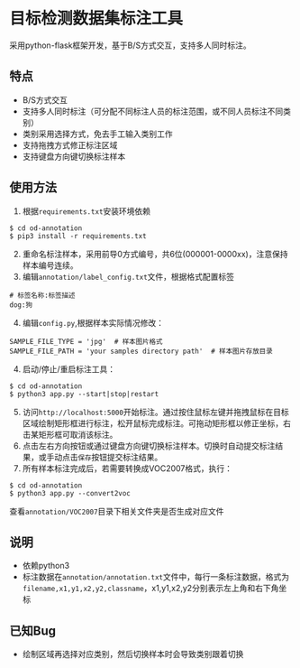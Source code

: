# 目标检测数据集标注工具

采用python-flask框架开发，基于B/S方式交互，支持多人同时标注。

## 特点
* B/S方式交互
* 支持多人同时标注（可分配不同标注人员的标注范围，或不同人员标注不同类别）
* 类别采用选择方式，免去手工输入类别工作
* 支持拖拽方式修正标注区域
* 支持键盘方向键切换标注样本


## 使用方法
1. 根据`requirements.txt`安装环境依赖
```buildoutcfg
$ cd od-annotation
$ pip3 install -r requirements.txt
```
2. 重命名标注样本，采用前导0方式编号，共6位(000001-0000xx)，注意保持样本编号连续。
3. 编辑`annotation/label_config.txt`文件，根据格式配置标签
```buildoutcfg
# 标签名称:标签描述
dog:狗
```
4. 编辑`config.py`,根据样本实际情况修改：
```buildoutcfg
SAMPLE_FILE_TYPE = 'jpg'  # 样本图片格式
SAMPLE_FILE_PATH = 'your samples directory path'  # 样本图片存放目录
```
4. 启动/停止/重启标注工具：
```buildoutcfg
$ cd od-annotation
$ python3 app.py --start|stop|restart
```
5. 访问`http://localhost:5000`开始标注。通过按住鼠标左键并拖拽鼠标在目标区域绘制矩形框进行标注，松开鼠标完成标注。可拖动矩形框以修正坐标，右击某矩形框可取消该标注。
6. 点击左右方向按钮或通过键盘方向键切换标注样本。切换时自动提交标注结果，或手动点击`保存`按钮提交标注结果。
7. 所有样本标注完成后，若需要转换成VOC2007格式，执行：
```buildoutcfg
$ cd od-annotation
$ python3 app.py --convert2voc
```
查看`annotation/VOC2007`目录下相关文件夹是否生成对应文件

## 说明
* 依赖python3
* 标注数据在`annotation/annotation.txt`文件中，每行一条标注数据，格式为`filename,x1,y1,x2,y2,classname`，x1,y1,x2,y2分别表示左上角和右下角坐标


## 已知Bug
* 绘制区域再选择对应类别，然后切换样本时会导致类别跟着切换
